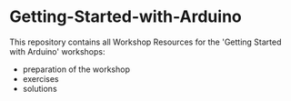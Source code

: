 # Getting-Started-with-Arduino

This repository contains all Workshop Resources for the 'Getting Started with Arduino' workshops:
* preparation of the workshop
* exercises
* solutions
